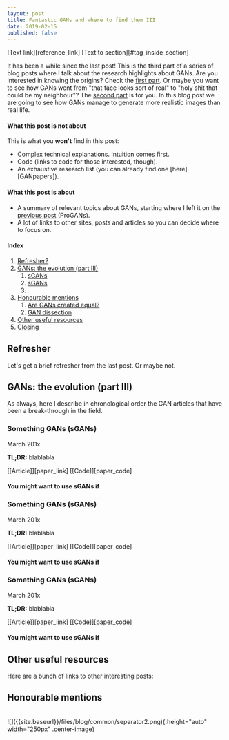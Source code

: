 ```yaml
---
layout: post
title: Fantastic GANs and where to find them III
date: 2019-02-15
published: false
---
```


[Text link][reference_link]
[Text to section][#tag_inside_section]



It has been a while since the last post! This is the third part of a series of blog posts where I talk about the research highlights about GANs. Are you interested in knowing the origins? Check the [first part][fantasticI]. Or maybe you want to see how GANs went from "that face looks sort of real" to "holy shit that could be my neighbour"? The [second part][fantasticI] is for you. In this blog post we are going to see how GANs manage to generate more realistic images than real life.

#### What this post is not about
This is what you __won't__ find in this post:

* Complex technical explanations. Intuition comes first.
* Code (links to code for those interested, though).
* An exhaustive research list (you can already find one [here][GANpapers]).

#### What this post is about
* A summary of relevant topics about GANs, starting where I left it on the [previous post][fantasticII] (ProGANs).
* A lot of links to other sites, posts and articles so you can decide where to focus on.

#### Index
1. [Refresher?](#refresher)
2. [GANs: the evolution (part III)](#gans-evolution-III)
	1. [sGANs](#sGANs)
	2. [sGANs](#sGANs)
	3. [](#sGANs)
3. [Honourable mentions](#honourable-mentions)
	1. [Are GANs created equal?](#equal-GANs)
	2. [GAN dissection](#GAN-dissection)
4. [Other useful resources](#useful-resources)
5. [Closing](#closing)

## <a name="refresher"></a> Refresher

Let's get a brief refresher from the last post. Or maybe not.

## <a name="gans-evolution-III"></a> GANs: the evolution (part III)

As always, here I describe in chronological order the GAN articles that have been a break-through in the field.

### <a name="tagReference"></a> Something GANs (sGANs)
<div class="date">March 201x</div>

**TL;DR:** blablabla

[[Article]][paper_link] [[Code]][paper_code]

#### You might want to use sGANs if

### <a name="tagReference"></a> Something GANs (sGANs)
<div class="date">March 201x</div>

**TL;DR:** blablabla

[[Article]][paper_link] [[Code]][paper_code]

#### You might want to use sGANs if

### <a name="tagReference"></a> Something GANs (sGANs)
<div class="date">March 201x</div>

**TL;DR:** blablabla

[[Article]][paper_link] [[Code]][paper_code]

#### You might want to use sGANs if

## <a name="useful-resources"></a> Other useful resources

Here are a bunch of links to other interesting posts:


## <a name="honourable-mentions"></a> Honourable mentions

<br>
![]({{site.baseurl}}/files/blog/common/separator2.png){:height="auto" width="250px" .center-image}
<br>

<a name="closing"></a> 


[fantasticI]: http://guimperarnau.com/blog/2017/03/Fantastic-GANs-and-where-to-find-them
[fantasticII]: http://guimperarnau.com/blog/2017/11/Fantastic-GANs-and-where-to-find-them-II


